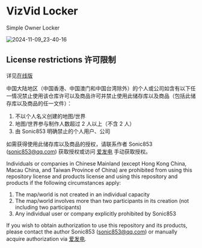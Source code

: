 # VizVid Locker
Simple Owner Locker

![2024-11-09_23-40-16](https://github.com/user-attachments/assets/e92fb7a8-da97-4ae3-bb84-4b43b74a20d2)

## License restrictions 许可限制
详见[在线版](https://github.com/Sonic853/vpm-repos/wiki/License-restrictions-%E8%AE%B8%E5%8F%AF%E9%99%90%E5%88%B6)

中国大陆地区（中国香港、中国澳门和中国台湾除外）的个人或公司如含有以下任一情况禁止使用该仓库许可以及商品许可并禁止使用此储存库以及商品（包括此储存库以及商品的任一文件）：

1. 不以个人名义创建的地图/世界
2. 地图/世界参与制作人数超过 2 人以上（不含 2 人）
3. 由 Sonic853 明确禁止的个人用户、公司

如需获得使用此储存库以及商品的授权，请联系作者 Sonic853 (sonic853@qq.com) 获取授权或访问 [爱发电](https://afdian.com/a/Sonic853) 手动获取授权。

Individuals or companies in Chinese Mainland (except Hong Kong China, Macau China, and Taiwan Province of China) are prohibited from using this repository license and products license and using this repository and products if the following circumstances apply:

1. The map/world is not created in an individual capacity
2. The map/world involves more than two participants in its creation (not including two participants)
3. Any individual user or company explicitly prohibited by Sonic853

If you wish to obtain authorization to use this repository and its products, please contact the author Sonic853 (sonic853@qq.com) or manually acquire authorization via [爱发电](https://afdian.com/a/Sonic853).
